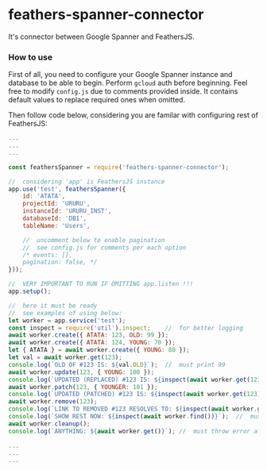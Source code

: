 # feathers-spanner-connector

It's connector between Google Spanner and FeathersJS.

### How to use

First of all, you need to configure your Google Spanner instance and database to be able to begin.
Perform `gcloud` auth before beginning.
Feel free to modify `config.js` due to comments provided inside. It contains default values to replace required ones when omitted.

Then follow code below, considering you are familar with configuring rest of FeathersJS:

```js
...
...
...

const feathersSpanner = require('feathers-spanner-connector');

//	considering 'app' is FeathersJS instance
app.use('test', feathersSpanner({
	id: 'ATATA',
	projectId: 'URURU',
	instanceId: 'URURU_INST',
	databaseId: 'DB1',
	tableName: 'Users',

	//	uncomment below to enable pagination
	//	see config.js for comments per each option
	/* events: [],
	pagination: false, */
}));

//	VERY IMPORTANT TO RUN IF OMITTING app.listen !!!
app.setup();

//	here it must be ready
//	see examples of using below:
let worker = app.service('test');
const inspect = require('util').inspect;	//	for better logging
await worker.create({ ATATA: 123, OLD: 99 });
await worker.create({ ATATA: 124, YOUNG: 70 });
let { ATATA } = await worker.create({ YOUNG: 80 });
let val = await worker.get(123);
console.log(`OLD OF #123 IS: ${val.OLD}`);	//	must print 99
await worker.update(123, { YOUNG: 100 });
console.log(`UPDATED (REPLACED) #123 IS: ${inspect(await worker.get(123))}`);	// must print replaced object
await worker.patch(123, { YOUNGER: 101 });
console.log(`UPDATED (PATCHED) #123 IS: ${inspect(await worker.get(123))}`);	// must print populated object
await worker.remove(123);
console.log(`LINK TO REMOVED #123 RESOLVES TO: ${inspect(await worker.get(123))}`);	//	must be empty
console.log(`SHOW REST NOW: ${inspect(await worker.find())}`);	//	must show 2 alive objects
await worker.cleanup();
console.log(`ANYTHING: ${await worker.get()}`);	//	must throw error after cleaning up

...
...
...
```